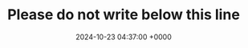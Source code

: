 ---
title: "Please do not write below this line"
link: "http://www.bbctvlicence.com/Please%20do%20not%20write%20below%20the%20line.htm"
date: "2024-10-23 04:37:00 +0000"
description: "I have been vexed for some time by the request at the bottom of each letter that I am not to write below the line"
category: "articles"
---